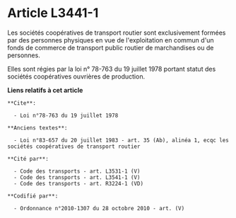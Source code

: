 # Article L3441-1

Les sociétés coopératives de transport routier sont exclusivement formées par des personnes physiques en vue de
l'exploitation en commun d'un fonds de commerce de transport public routier de marchandises ou de personnes.

Elles sont régies par la loi n° 78-763 du 19 juillet 1978 portant statut des sociétés coopératives ouvrières de production.

**Liens relatifs à cet article**

	**Cite**:

	  - Loi n°78-763 du 19 juillet 1978

	**Anciens textes**:

	  - Loi n°83-657 du 20 juillet 1983 - art. 35 (Ab), alinéa 1, ecqc les sociétés coopératives de transport routier

	**Cité par**:

	  - Code des transports - art. L3531-1 (V)
	  - Code des transports - art. L3541-1 (V)
	  - Code des transports - art. R3224-1 (VD)

	**Codifié par**:

	  - Ordonnance n°2010-1307 du 28 octobre 2010 - art. (V)
